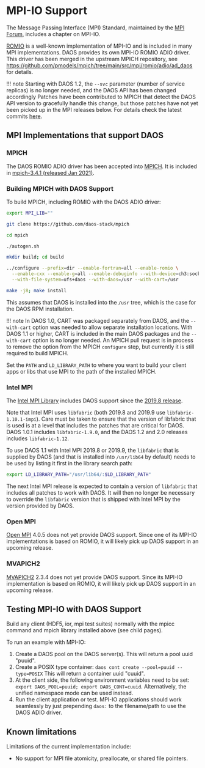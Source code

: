 # MPI-IO Support

The Message Passing Interface (MPI) Standard,
maintained by the [MPI Forum](https://www.mpi-forum.org/docs/),
includes a chapter on MPI-IO.

[ROMIO](https://www.mcs.anl.gov/projects/romio/) is a well-known
implementation of MPI-IO and is included in many MPI implementations.
DAOS provides its own MPI-IO ROMIO ADIO driver.
This driver has been merged in the upstream MPICH repository, see
https://github.com/pmodels/mpich/tree/main/src/mpi/romio/adio/ad_daos
for details.

!!! note
    Starting with DAOS 1.2, the `--svc` parameter (number of service replicas)
    is no longer needed, and the DAOS API has been changed accordingly
    Patches have been contributed to MPICH that detect the DAOS API version
    to gracefully handle this change, but those patches have not yet been
    picked up in the MPI releases below. For details check the latest commits
    [here](https://github.com/pmodels/mpich/commits/main?author=mchaarawi).


## MPI Implementations that support DAOS

### MPICH

The DAOS ROMIO ADIO driver has been accepted into [MPICH](https://www.mpich.org/).
It is included in [mpich-3.4.1 (released Jan 2021)](https://www.mpich.org/downloads/).

### Building MPICH with DAOS Support

To build MPICH, including ROMIO with the DAOS ADIO driver:

```bash
export MPI_LIB=""

git clone https://github.com/daos-stack/mpich

cd mpich

./autogen.sh

mkdir build; cd build

../configure --prefix=dir --enable-fortran=all --enable-romio \
  --enable-cxx --enable-g=all --enable-debuginfo --with-device=ch3:sock \
  --with-file-system=ufs+daos --with-daos=/usr --with-cart=/usr

make -j8; make install
```

This assumes that DAOS is installed into the `/usr` tree, 
which is the case for the DAOS RPM installation.

!!! note
    In DAOS 1.0, CART was packaged separately from DAOS, and the
    `--with-cart` option was needed to allow separate installation locations. 
    With DAOS 1.1 or higher, CART is included in the main DAOS packages 
    and the `--with-cart` option is no longer needed. 
    An MPICH pull request is in process to remove the option from the MPICH
    `configure` step, but currently it is still required to build MPICH.

Set the `PATH` and `LD_LIBRARY_PATH` to where you want to build your client
apps or libs that use MPI to the path of the installed MPICH.


### Intel MPI

The [Intel MPI Library](https://software.intel.com/content/www/us/en/develop/tools/mpi-library.html)
includes DAOS support since the
[2019.8 release](https://software.intel.com/content/www/us/en/develop/articles/intel-mpi-library-release-notes-linux.html).

Note that Intel MPI uses `libfabric` (both 2019.8 and 2019.9 use
`libfabric-1.10.1-impi`).
Care must be taken to ensure that the version of libfabric that is used
is at a level that includes the patches that are critical for DAOS.
DAOS 1.0.1 includes `libfabric-1.9.0`, and the DAOS 1.2 and 2.0 releases
includes `libfabric-1.12`.

To use DAOS 1.1 with Intel MPI 2019.8 or 2019.9, the `libfabric` that
is supplied by DAOS (and that is installed into `/usr/lib64` by default)
needs to be used by listing it first in the library search path:

```bash
export LD_LIBRARY_PATH="/usr/lib64/:$LD_LIBRARY_PATH"
```

The next Intel MPI release is expected to contain a version of `libfabric`
that includes all patches to work with DAOS.
It will then no longer be necessary to override the `libfabric` version that is
shipped with Intel MPI by the version provided by DAOS.


### Open MPI

[Open MPI](https://www.open-mpi.org/) 4.0.5 does not yet provide DAOS support.
Since one of its MPI-IO implementations is based on ROMIO,
it will likely pick up DAOS support in an upcoming release.

### MVAPICH2

[MVAPICH2](https://mvapich.cse.ohio-state.edu/) 2.3.4 does not yet provide DAOS support.
Since its MPI-IO implementation is based on ROMIO,
it will likely pick up DAOS support in an upcoming release.


## Testing MPI-IO with DAOS Support

Build any client (HDF5, ior, mpi test suites) normally with the mpicc command
and mpich library installed above (see child pages).

To run an example with MPI-IO:

1. Create a DAOS pool on the DAOS server(s).
   This will return a pool uuid "puuid".
2. Create a POSIX type container:
   `daos cont create --pool=puuid --type=POSIX`
   This will return a container uuid "cuuid".
3. At the client side, the following environment variables need to be set:
   `export DAOS_POOL=puuid; export DAOS_CONT=cuuid`.
   Alternatively, the unified namespace mode can be used instead.
3. Run the client application or test.
   MPI-IO applications should work seamlessly by just prepending `daos:`
   to the filename/path to use the DAOS ADIO driver.


## Known limitations

Limitations of the current implementation include:

-   No support for MPI file atomicity, preallocate, or shared file pointers.
